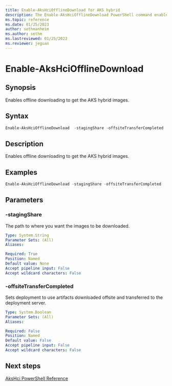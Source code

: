 ```yaml
---
title: Enable-AksHciOfflineDownload for AKS hybrid
description: The Enable-AksHciOfflineDownload PowerShell command enables offline downloading to get the AKS hybrid images.
ms.topic: reference
ms.date: 01/25/2023
author: sethmanheim
ms.author: sethm 
ms.lastreviewed: 01/25/2023
ms.reviewer: jeguan
---
```


# Enable-AksHciOfflineDownload

## Synopsis

Enables offline downloading to get the AKS hybrid images.

## Syntax

```powershell
Enable-AksHciOfflineDownload  -stagingShare -offsiteTransferCompleted
```

## Description

Enables offline downloading to get the AKS hybrid images.

## Examples

```PowerShell
Enable-AksHciOfflineDownload -stagingShare -offsiteTransferCompleted
```

## Parameters

### -stagingShare

The path to where you want the images to be downloaded.

```yaml
Type: System.String
Parameter Sets: (All)
Aliases:

Required: True
Position: Named
Default value: None
Accept pipeline input: False
Accept wildcard characters: False
```

### -offsiteTransferCompleted

Sets deployment to use artifacts downloaded offsite and transferred to the deployment server.

```yaml
Type: System.Boolean
Parameter Sets: (All)
Aliases:

Required: False
Position: Named
Default value: False
Accept pipeline input: False
Accept wildcard characters: False
```

## Next steps

[AksHci PowerShell Reference](index.md)
